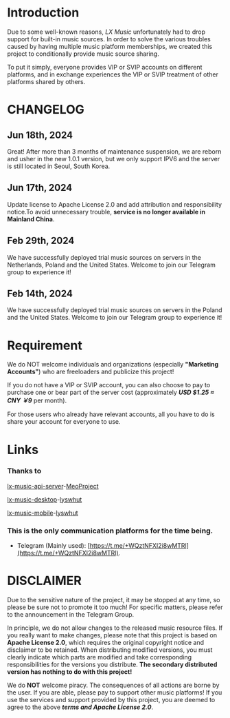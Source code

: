 # Introduction
Due to some well-known reasons, *LX Music* unfortunately had to drop support for built-in music sources. In order to solve the various troubles caused by having multiple music platform memberships, we created this project to conditionally provide music source sharing.

To put it simply, everyone provides VIP or SVIP accounts on different platforms, and in exchange experiences the VIP or SVIP treatment of other platforms shared by others.

# CHANGELOG
## Jun 18th, 2024
Great! After more than 3 months of maintenance suspension, we are reborn and usher in the new 1.0.1 version, but we only support IPV6 and the server is still located in Seoul, South Korea.
## Jun 17th, 2024
Update license to Apache License 2.0 and add attribution and responsibility notice.To avoid unnecessary trouble, **service is no longer available in Mainland China**.
## Feb 29th, 2024
We have successfully deployed trial music sources on servers in the Netherlands, Poland and the United States. Welcome to join our Telegram group to experience it!
## Feb 14th, 2024
We have successfully deployed trial music sources on servers in the Poland and the United States. Welcome to join our Telegram group to experience it!

# Requirement
We do NOT welcome individuals and organizations (especially **"Marketing Accounts"**) who are freeloaders and publicize this project!

If you do not have a VIP or SVIP account, you can also choose to pay to purchase one or bear part of the server cost (approximately ***USD $1.25 ≈ CNY ￥9*** per month).

For those users who already have relevant accounts, all you have to do is share your account for everyone to use.

# Links
### Thanks to
[lx-music-api-server](https://github.com/MeoProject/lx-music-api-server)-[MeoProject](https://github.com/MeoProject)

[lx-music-desktop](https://github.com/lyswhut/lx-music-desktop)-[lyswhut](https://github.com/lyswhut)

[lx-music-mobile](https://github.com/lyswhut/lx-music-mobile)-[lyswhut](https://github.com/lyswhut)

### This is the only communication platforms for the time being.
- Telegram (Mainly used): [https://t.me/+WQztNFXI2i8wMTRl](https://t.me/+WQztNFXI2i8wMTRl).

# **DISCLAIMER**
Due to the sensitive nature of the project, it may be stopped at any time, so please be sure not to promote it too much! For specific matters, please refer to the announcement in the Telegram Group.

In principle, we do not allow changes to the released music resource files. If you really want to make changes, please note that this project is based on **Apache License 2.0**, which requires the original copyright notice and disclaimer to be retained. When distributing modified versions, you must clearly indicate which parts are modified and take corresponding responsibilities for the versions you distribute. **The secondary distributed version has nothing to do with this project!**

We do **NOT** welcome piracy. The consequences of all actions are borne by the user. If you are able, please pay to support other music platforms! If you use the services and support provided by this project, you are deemed to agree to the above ***terms and Apache License 2.0***.
